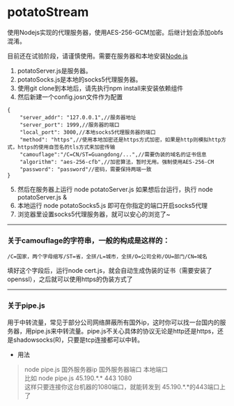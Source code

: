 # potatoStream
使用Nodejs实现的代理服务器，使用AES-256-GCM加密。后继计划会添加obfs混淆。

目前还在试验阶段，请谨慎使用。需要在服务器和本地安装[Node.js](https://nodejs.org/)


1. potatoServer.js是服务器。
2. potatoSocks.js是本地的socks5代理服务器。
3. 使用git clone到本地后，请先执行npm install来安装依赖组件
4. 然后新建一个config.josn文件作为配置

```
{
    "server_addr": "127.0.0.1",//服务器地址
    "server_port": 1999,//服务器的端口
    "local_port": 3000,//本地socks5代理服务器的端口
    "method": "https",//使用本地加密还是https方式加密，如果是http则模拟http方式，https的使用自签名的tls方式来加密传输
    "camouflage":"/C=CN/ST=Guangdong/...",//需要伪装的域名的证书信息
    "algorithm": "aes-256-cfb",//加密算法，暂时无用。强制使用AES-256-CM
    "password": "password"//密码，需要保持两端一致
}
```
5. 然后在服务器上运行 node potatoServer.js 如果想后台运行，执行 node potatoServer.js &
6. 本地运行 node potatoSocks5.js 即可在你指定的端口开启socks5代理
7. 浏览器里设置socks5代理服务器，就可以安心的浏览了~
---

 ### 关于camouflage的字符串，一般的构成是这样的：

`/C=国家，两个字母缩写/ST=省，全拼/L=城市，全拼/O=公司全称/OU=部门/CN=域名`

填好这个字段后，运行node cert.js，就会自动生成伪装的证书（需要安装了openssl），之后就可以使用https的伪装方式了

---
### 关于pipe.js
用于中转流量，常见于部分公司网络屏蔽所有国外ip，这时你可以找一台国内的服务器，用pipe.js来中转流量。pipe.js不关心具体的协议无论是http还是https，还是shadowsocks(R)，只要是tcp连接都可以中转。

- 用法

 > node pipe.js 国外服务器ip 国外服务器端口 本地端口  
 > 比如 node pipe.js 45.190.\*.\* 443 1080  
 > 这样只要连接你这台机器的1080端口，就能转发到  45.190.*.*的443端口上了